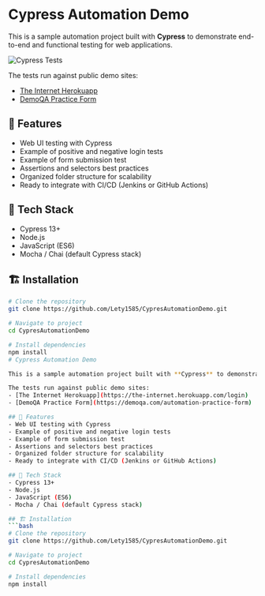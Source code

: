 # Cypress Automation Demo

This is a sample automation project built with **Cypress** to demonstrate end-to-end and functional testing for web applications.

![Cypress Tests](https://github.com/Lety1585/CypresAutomationDemo/actions/workflows/cypress-tests.yml/badge.svg)


The tests run against public demo sites:
- [The Internet Herokuapp](https://the-internet.herokuapp.com/login)
- [DemoQA Practice Form](https://demoqa.com/automation-practice-form)

## 🚀 Features
- Web UI testing with Cypress
- Example of positive and negative login tests
- Example of form submission test
- Assertions and selectors best practices
- Organized folder structure for scalability
- Ready to integrate with CI/CD (Jenkins or GitHub Actions)

## 🧰 Tech Stack
- Cypress 13+
- Node.js
- JavaScript (ES6)
- Mocha / Chai (default Cypress stack)

## 🏗️ Installation
```bash
# Clone the repository
git clone https://github.com/Lety1585/CypresAutomationDemo.git

# Navigate to project
cd CypresAutomationDemo

# Install dependencies
npm install
# Cypress Automation Demo

This is a sample automation project built with **Cypress** to demonstrate end-to-end and functional testing for web applications.

The tests run against public demo sites:
- [The Internet Herokuapp](https://the-internet.herokuapp.com/login)
- [DemoQA Practice Form](https://demoqa.com/automation-practice-form)

## 🚀 Features
- Web UI testing with Cypress
- Example of positive and negative login tests
- Example of form submission test
- Assertions and selectors best practices
- Organized folder structure for scalability
- Ready to integrate with CI/CD (Jenkins or GitHub Actions)

## 🧰 Tech Stack
- Cypress 13+
- Node.js
- JavaScript (ES6)
- Mocha / Chai (default Cypress stack)

## 🏗️ Installation
```bash
# Clone the repository
git clone https://github.com/Lety1585/CypresAutomationDemo.git

# Navigate to project
cd CypresAutomationDemo

# Install dependencies
npm install
